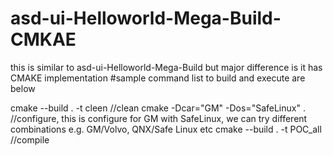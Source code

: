 # asd-ui-Helloworld-Mega-Build-CMKAE
this is similar to asd-ui-Helloworld-Mega-Build but major difference is it has CMAKE implementation
#sample command list to build and execute are below

cmake --build . -t cleen //clean
cmake -Dcar="GM" -Dos="SafeLinux" . //configure, this is configure for GM with SafeLinux, we can try different combinations e.g. GM/Volvo, QNX/Safe Linux etc
cmake --build . -t POC_all //compile


